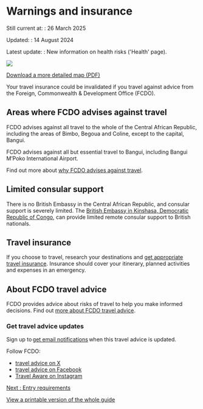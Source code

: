 # Warnings and insurance

Still current at:
:   26 March 2025

Updated:
:   14 August 2024

Latest update:
:   New information on health risks ('Health' page).

![](https://assets.publishing.service.gov.uk/media/664616ceb7249a4c6e9d3673/FCDO__TA__009_-_Central_African_Republic_Travel_Advice_Ed3__WEB_.jpg)


[Download a more detailed map (PDF)](https://assets.publishing.service.gov.uk/media/664616ce4f29e1d07fadc99f/FCDO__TA__009_-_Central_African_Republic_Travel_Advice_Ed3.pdf)

Your travel insurance could be invalidated if you travel against advice from the Foreign, Commonwealth & Development Office (FCDO).

## Areas where FCDO advises against travel

FCDO advises against all travel to the whole of the Central African Republic, including the areas of Bimbo, Begoua and Coline, except to the capital, Bangui.

FCDO advises against all but essential travel to Bangui, including Bangui M’Poko International Airport.

Find out more about [why FCDO advises against travel](https://www.gov.uk/foreign-travel-advice/central-african-republic/safety-and-security).

## Limited consular support

There is no British Embassy in the Central African Republic, and consular support is severely limited. The [British Embassy in Kinshasa, Democratic Republic of Congo](https://www.gov.uk/world/organisations/british-embassy-kinshasa), can provide limited remote consular support to British nationals.

## Travel insurance

If you choose to travel, research your destinations and [get appropriate travel insurance](https://www.gov.uk/guidance/foreign-travel-insurance). Insurance should cover your itinerary, planned activities and expenses in an emergency.

## About FCDO travel advice

FCDO provides advice about risks of travel to help you make informed decisions. Find out [more about FCDO travel advice](https://www.gov.uk/guidance/about-foreign-commonwealth-development-office-travel-advice).

### Get travel advice updates

Sign up to [get email notifications](https://www.gov.uk/foreign-travel-advice/central-african-republic/email-signup) when this travel advice is updated.

Follow FCDO:

* [travel advice on X](https://x.com/fcdotravelgovuk)
* [travel advice on Facebook](https://www.facebook.com/FCDOTravel/)
* [Travel Aware on Instagram](https://www.instagram.com/accounts/login/?next=https%3A%2F%2Fwww.instagram.com%2Ftravelaware%2F&is_from_rle)

[Next
:
Entry requirements](/foreign-travel-advice/central-african-republic/entry-requirements)

[View a printable version of the whole guide](/foreign-travel-advice/central-african-republic/print)